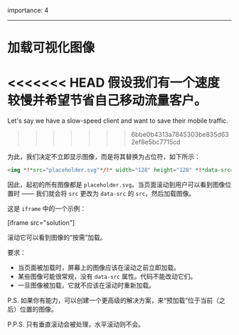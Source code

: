 importance: 4

---

# 加载可视化图像

<<<<<<< HEAD
假设我们有一个速度较慢并希望节省自己移动流量客户。
=======
Let's say we have a slow-speed client and want to save their mobile traffic.
>>>>>>> 6bbe0b4313a7845303be835d632ef8e5bc7715cd

为此，我们决定不立即显示图像，而是将其替换为占位符，如下所示：

```html
<img *!*src="placeholder.svg"*/!* width="128" height="128" *!*data-src="real.jpg"*/!*>
```

因此，起初的所有图像都是 `placeholder.svg`。当页面滚动到用户可以看到图像位置时 —— 我们就会将 `src` 更改为 `data-src` 的 `src`，然后加载图像。

这是 `iframe` 中的一个示例：

[iframe src="solution"]

滚动它可以看到图像的“按需”加载。

要求：
- 当页面被加载时，屏幕上的图像应该在滚动之前立即加载。
- 某些图像可能很常规，没有 `data-src` 属性。代码不能改动它们。
- 一旦图像被加载，它就不应该在滚动时重新加载。

P.S. 如果你有能力，可以创建一个更高级的解决方案，来“预加载”位于当前（之后）位置的图像。

P.P.S. 只有垂直滚动会被处理，水平滚动则不会。
